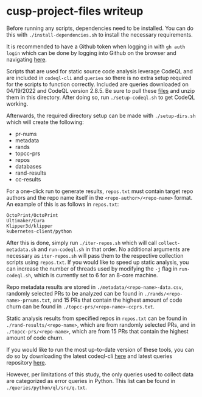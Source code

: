 # cusp-project-files writeup

Before running any scripts, dependencies need to be installed. You can do this
with `./install-dependencies.sh` to install the necessary requirements.

It is recommended to have a Github token when logging in with `gh auth login`
which can be done by logging into Github on the browser and navigating [here](https://github.com/settings/tokens).

Scripts that are used for static source code analysis leverage CodeQL and are
included in `codeql-cli` and `queries` so there is no extra setup required
for the scripts to function correctly. Included are queries downloaded on
04/19/2022 and CodeQL version 2.8.5. Be sure to pull these [files](https://drive.google.com/drive/u/0/folders/1cPSqjKlzzFfeZeT_-LjNTm2LsheBBUYF)
and unzip them in this directory. After doing so, run `./setup-codeql.sh` to
get CodeQL working.

Afterwards, the required directory setup can be made with `./setup-dirs.sh`
which will create the following:

- pr-nums
- metadata
- rands
- topcc-prs
- repos
- databases
- rand-results
- cc-results

For a one-click run to generate results, `repos.txt` must contain target repo
authors and the repo name itself in the `<repo-author>/<repo-name>` format. An
example of this is as follows in `repos.txt`:

```
OctoPrint/OctoPrint
Ultimaker/Cura
Klipper3d/klipper
kubernetes-client/python
```

After this is done, simply run `./iter-repos.sh` which will call `collect-metadata.sh`
and `run-codeql.sh` in that order. No additional arguments are necessary as `iter-repos.sh`
will pass them to the respective collection scripts using `repos.txt`. If you
would like to speed up static analysis, you can increase the number of threads
used by modifying the `-j` flag in `run-codeql.sh`, which is currently set to
6 for an 8-core machine.

Repo metadata results are stored in `./metadata/<repo-name>-data.csv`, randomly
selected PRs to be analyzed can be found in `./rands/<repo-name>-prnums.txt`,
and 15 PRs that contain the highest amount of code churn can be found in
`./topcc-prs/<repo-name>-ccprs.txt`.

Static analysis results from specified repos in `repos.txt` can be found in `./rand-results/<repo-name>`,
which are from randomly selected PRs, and in `./topcc-prs/<repo-name>`, which
are from 15 PRs that contain the highest amount of code churn.

If you would like to run the most up-to-date version of these tools, you can do
so by downloading the latest codeql-cli [here](https://github.com/github/codeql-cli-binaries/releases)
and latest queries repository [here](https://github.com/github/codeql).

However, per limitations of this study, the only queries used to collect data
are categorized as error queries in Python. This list can be found in 
`./queries/python/ql/src/q.txt`.
